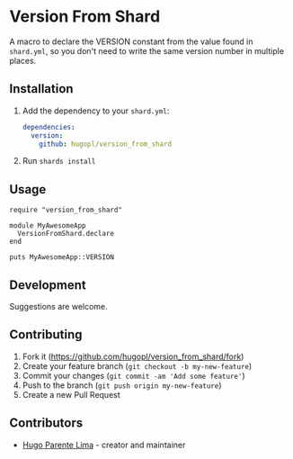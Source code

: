 # Version From Shard

A macro to declare the VERSION constant from the value found in `shard.yml`, so you don't need to write the same version number in multiple places.

## Installation

1. Add the dependency to your `shard.yml`:

   ```yaml
   dependencies:
     version:
       github: hugopl/version_from_shard
   ```

2. Run `shards install`

## Usage


```crystal
require "version_from_shard"

module MyAwesomeApp
  VersionFromShard.declare
end

puts MyAwesomeApp::VERSION
```

## Development

Suggestions are welcome.

## Contributing

1. Fork it (<https://github.com/hugopl/version_from_shard/fork>)
2. Create your feature branch (`git checkout -b my-new-feature`)
3. Commit your changes (`git commit -am 'Add some feature'`)
4. Push to the branch (`git push origin my-new-feature`)
5. Create a new Pull Request

## Contributors

- [Hugo Parente Lima](https://github.com/hugopl) - creator and maintainer

